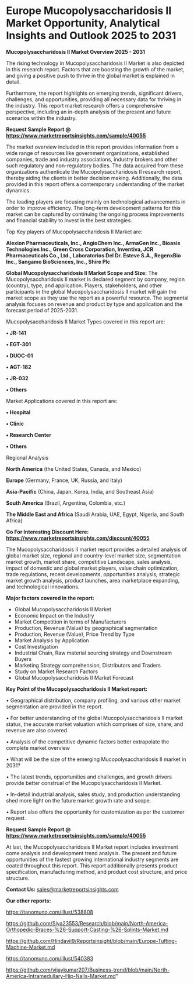 # Europe Mucopolysaccharidosis II Market Opportunity, Analytical Insights and Outlook 2025 to 2031

<Strong> Mucopolysaccharidosis II Market Overview 2025 - 2031</strong>

The rising technology in Mucopolysaccharidosis II Market is also depicted in this research report. Factors that are boosting the growth of the market, and giving a positive push to thrive in the global market is explained in detail.

Furthermore, the report highlights on emerging trends, significant drivers, challenges, and opportunities, providing all necessary data for thriving in the industry. This report market research offers a comprehensive perspective, including an in-depth analysis of the present and future scenarios within the industry.

<strong>Request Sample Report @ <a href=https://www.marketreportsinsights.com/sample/40055>https://www.marketreportsinsights.com/sample/40055</a></strong>

The market overview included in this report provides information from a wide range of resources like government organizations, established companies, trade and industry associations, industry brokers and other such regulatory and non-regulatory bodies. The data acquired from these organizations authenticate the Mucopolysaccharidosis II research report, thereby aiding the clients in better decision making. Additionally, the data provided in this report offers a contemporary understanding of the market dynamics.

The leading players are focusing mainly on technological advancements in order to improve efficiency. The long-term development patterns for this market can be captured by continuing the ongoing process improvements and financial stability to invest in the best strategies.

Top Key players of Mucopolysaccharidosis II Market are:

<strong>Alexion Pharmaceuticals, Inc., AngioChem Inc., ArmaGen Inc., Bioasis Technologies Inc., Green Cross Corporation, Inventiva, JCR Pharmaceuticals Co., Ltd., Laboratorios Del Dr. Esteve S.A., RegenxBio Inc., Sangamo BioSciences, Inc., Shire Plc</strong>

<strong><b>Global Mucopolysaccharidosis II Market Scope and Size:</b></strong>
The Mucopolysaccharidosis II market is declared segment by company, region (country), type, and application. Players, stakeholders, and other participants in the global Mucopolysaccharidosis II market will gain the market scope as they use the report as a powerful resource. The segmental analysis focuses on revenue and product by type and application and the forecast period of 2025-2031.

Mucopolysaccharidosis II Market Types covered in this report are:

<strong>•  JR-141

•  EGT-301

•  DUOC-01

•  AGT-182

•  JR-032

•  Others</strong>

Market Applications covered in this report are:

<strong>•  Hospital

•  Clinic

•  Research Center

•  Others</strong> 

Regional Analysis

<strong>North America</strong> (the United States, Canada, and Mexico)

<strong>Europe</strong> (Germany, France, UK, Russia, and Italy)

<strong>Asia-Pacific</strong> (China, Japan, Korea, India, and Southeast Asia)

<strong>South America</strong> (Brazil, Argentina, Colombia, etc.)

<strong>The Middle East and Africa</strong> (Saudi Arabia, UAE, Egypt, Nigeria, and South Africa)

<strong>Go For Interesting Discount Here: <a href=https://www.marketreportsinsights.com/discount/40055>https://www.marketreportsinsights.com/discount/40055</a></strong>

The Mucopolysaccharidosis II market report provides a detailed analysis of global market size, regional and country-level market size, segmentation market growth, market share, competitive Landscape, sales analysis, impact of domestic and global market players, value chain optimization, trade regulations, recent developments, opportunities analysis, strategic market growth analysis, product launches, area marketplace expanding, and technological innovations.

<strong><b>Major factors covered in the report:</b></strong>
<ul>
  <li>Global Mucopolysaccharidosis II Market </li>
  <li>Economic Impact on the Industry</li>
  <li>Market Competition in terms of Manufacturers</li>
  <li>Production, Revenue (Value) by geographical segmentation</li>
  <li>Production, Revenue (Value), Price Trend by Type</li>
  <li>Market Analysis by Application</li>
  <li>Cost Investigation</li>
  <li>Industrial Chain, Raw material sourcing strategy and Downstream Buyers</li>
  <li>Marketing Strategy comprehension, Distributors and Traders</li>
  <li>Study on Market Research Factors</li>
  <li>Global Mucopolysaccharidosis II Market Forecast</li>
</ul>

<strong><b>Key Point of the Mucopolysaccharidosis II Market report:</b></strong>

• Geographical distribution, company profiling, and various other market segmentation are provided in the report.

• For better understanding of the global Mucopolysaccharidosis II market status, the accurate market valuation which comprises of size, share, and revenue are also covered.

• Analysis of the competitive dynamic factors better extrapolate the complete market overview

• What will be the size of the emerging Mucopolysaccharidosis II market in 2031?

• The latest trends, opportunities and challenges, and growth drivers provide better construal of the Mucopolysaccharidosis II Market.

• In-detail industrial analysis, sales study, and production understanding shed more light on the future market growth rate and scope.

• Report also offers the opportunity for customization as per the customer request.

<strong>Request Sample Report @ <a href=https://www.marketreportsinsights.com/sample/40055>https://www.marketreportsinsights.com/sample/40055</a></strong>

At last, the Mucopolysaccharidosis II Market report includes investment come analysis and development trend analysis. The present and future opportunities of the fastest growing international industry segments are coated throughout this report. This report additionally presents product specification, manufacturing method, and product cost structure, and price structure.

<strong>Contact Us:</strong>
sales@marketreportsinsights.com

<strong>Our other reports:</strong>

<a href=https://tanomuno.com/illust/538808>https://tanomuno.com/illust/538808</a>

<a href=https://github.com/Siya23553/Research/blob/main/North-America-Orthopedic-Braces-%26-Support-Casting-%26-Splints-Market.md>https://github.com/Siya23553/Research/blob/main/North-America-Orthopedic-Braces-%26-Support-Casting-%26-Splints-Market.md</a>

<a href=https://github.com/Hindavii9/Reportsinsight/blob/main/Europe-Tufting-Machine-Market.md>https://github.com/Hindavii9/Reportsinsight/blob/main/Europe-Tufting-Machine-Market.md</a>

<a href=https://tanomuno.com/illust/540383>https://tanomuno.com/illust/540383</a>

<a href=https://github.com/vijaykumar207/Business-trend/blob/main/North-America-Intramedullary-Hip-Nails-Market.md>https://github.com/vijaykumar207/Business-trend/blob/main/North-America-Intramedullary-Hip-Nails-Market.md</a>"
